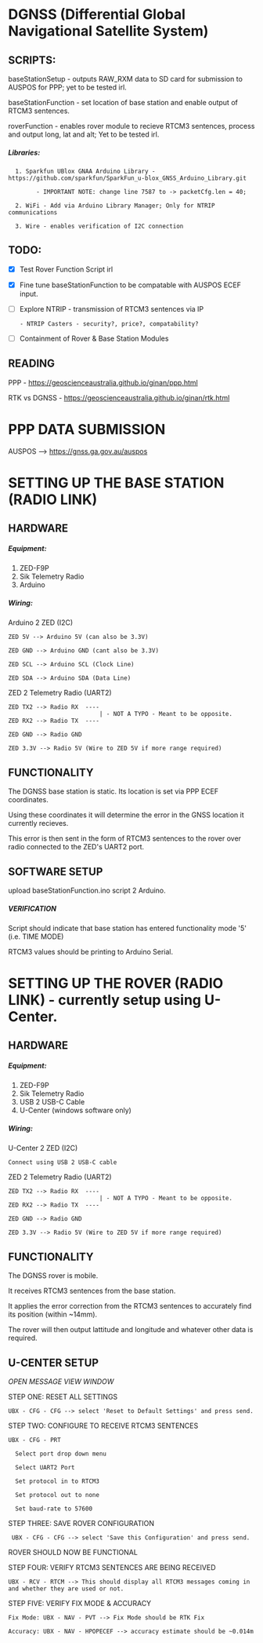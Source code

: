 # DGNSS (Differential Global Navigational Satellite System)
## SCRIPTS:
   baseStationSetup - outputs RAW_RXM data to SD card for submission to AUSPOS for PPP; yet to be tested irl.
   
   baseStationFunction - set location of base station and enable output of RTCM3 sentences.
   
   roverFunction - enables rover module to recieve RTCM3 sentences, process and output long, lat and alt; Yet to be tested irl.
   
   ##### Libraries:
      1. Sparkfun UBlox GNAA Arduino Library - https://github.com/sparkfun/SparkFun_u-blox_GNSS_Arduino_Library.git
         
            - IMPORTANT NOTE: change line 7587 to -> packetCfg.len = 40;
            
      2. WiFi - Add via Arduino Library Manager; Only for NTRIP communications
      
      3. Wire - enables verification of I2C connection
   
## TODO:
   - [x] Test Rover Function Script irl
   - [x] Fine tune baseStationFunction to be compatable with AUSPOS ECEF input.
   - [ ] Explore NTRIP - transmission of RTCM3 sentences via IP

         - NTRIP Casters - security?, price?, compatability?
   - [ ] Containment of Rover & Base Station Modules

## READING

   PPP - https://geoscienceaustralia.github.io/ginan/ppp.html
   
   RTK vs DGNSS - https://geoscienceaustralia.github.io/ginan/rtk.html

# PPP DATA SUBMISSION

   AUSPOS --> https://gnss.ga.gov.au/auspos
   
# SETTING UP THE BASE STATION (RADIO LINK)

## HARDWARE
##### Equipment:
  1. ZED-F9P
  2. Sik Telemetry Radio
  3. Arduino
##### Wiring:
  Arduino 2 ZED (I2C)
  
    ZED 5V --> Arduino 5V (can also be 3.3V)
    
    ZED GND --> Arduino GND (cant also be 3.3V)
    
    ZED SCL --> Arduino SCL (Clock Line)
    
    ZED SDA --> Arduino SDA (Data Line)
    
  ZED 2 Telemetry Radio (UART2)
  
    ZED TX2 --> Radio RX  ----
                              | - NOT A TYPO - Meant to be opposite.
    ZED RX2 --> Radio TX  ----
    
    ZED GND --> Radio GND
    
    ZED 3.3V --> Radio 5V (Wire to ZED 5V if more range required)
## FUNCTIONALITY
The DGNSS base station is static. Its location is set via PPP ECEF coordinates.

Using these coordinates it will determine the error in the GNSS location it currently recieves.

This error is then sent in the form of RTCM3 sentences to the rover over radio connected to the ZED's UART2 port. 

## SOFTWARE SETUP

  upload baseStationFunction.ino script 2 Arduino.
  
##### VERIFICATION
  Script should indicate that base station has entered functionality mode '5' (i.e. TIME MODE)
  
  RTCM3 values should be printing to Arduino Serial. 



# SETTING UP THE ROVER (RADIO LINK) - currently setup using U-Center.

## HARDWARE
##### Equipment:
  1. ZED-F9P
  2. Sik Telemetry Radio
  3. USB 2 USB-C Cable
  4. U-Center (windows software only)
##### Wiring:
  U-Center 2 ZED (I2C)
  
    Connect using USB 2 USB-C cable
    
  ZED 2 Telemetry Radio (UART2)
  
    ZED TX2 --> Radio RX  ----
                              | - NOT A TYPO - Meant to be opposite.
    ZED RX2 --> Radio TX  ----
    
    ZED GND --> Radio GND
    
    ZED 3.3V --> Radio 5V (Wire to ZED 5V if more range required)
## FUNCTIONALITY
The DGNSS rover is mobile.

It receives RTCM3 sentences from the base station.

It applies the error correction from the RTCM3 sentences to accurately find its position (within ~14mm). 

The rover will then output lattitude and longitude and whatever other data is required.

## U-CENTER SETUP

  *OPEN MESSAGE VIEW WINDOW*

  STEP ONE: RESET ALL SETTINGS
    
    UBX - CFG - CFG --> select 'Reset to Default Settings' and press send.
    
  STEP TWO: CONFIGURE TO RECEIVE RTCM3 SENTENCES
  
    UBX - CFG - PRT
    
      Select port drop down menu
      
      Select UART2 Port
      
      Set protocol in to RTCM3
      
      Set protocol out to none
      
      Set baud-rate to 57600
      
   STEP THREE: SAVE ROVER CONFIGURATION
   
     UBX - CFG - CFG --> select 'Save this Configuration' and press send.
     
   ROVER SHOULD NOW BE FUNCTIONAL
   
   STEP FOUR: VERIFY RTCM3 SENTENCES ARE BEING RECEIVED
   
    UBX - RCV - RTCM --> This should display all RTCM3 messages coming in and whether they are used or not. 
    
   STEP FIVE: VERIFY FIX MODE & ACCURACY
   
    Fix Mode: UBX - NAV - PVT --> Fix Mode should be RTK Fix
    
    Accuracy: UBX - NAV - HPOPECEF --> accuracy estimate should be ~0.014m
    
    
  



  
   

